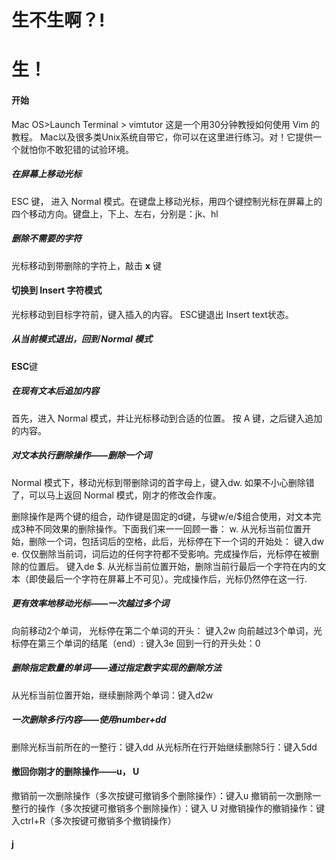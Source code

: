 # 生不生啊？!

# 生！

#### 开始
 Mac OS>Launch Terminal > vimtutor
这是一个用30分钟教授如何使用 Vim 的教程。 Mac以及很多类Unix系统自带它，你可以在这里进行练习。对！它提供一个就怕你不敢犯错的试验环境。

##### 在屏幕上移动光标

ESC 键， 进入 Normal 模式。在键盘上移动光标，用四个键控制光标在屏幕上的四个移动方向。键盘上，下上、左右，分别是：jk、hl 

##### 删除不需要的字符
光标移动到带删除的字符上，敲击 **x** 键

#### 切换到 Insert 字符模式
光标移动到目标字符前，键入插入的内容。
ESC键退出 Insert text状态。

##### 从当前模式退出，回到 Normal 模式
**ESC**键

##### 在现有文本后追加内容
首先，进入 Normal 模式，并让光标移动到合适的位置。
按 A 键，之后键入追加的内容。

##### 对文本执行删除操作——删除一个词

Normal 模式下，移动光标到带删除词的首字母上，键入dw.
如果不小心删除错了，可以马上返回 Normal 模式，刚才的修改会作废。


删除操作是两个键的组合，动作键是固定的d键，与键w/e/$组合使用，对文本完成3种不同效果的删除操作。下面我们来一一回顾一番：
w. 从光标当前位置开始，删除一个词，包括词后的空格，此后，光标停在下一个词的开始处： 键入dw
e. 仅仅删除当前词，词后边的任何字符都不受影响。完成操作后，光标停在被删除的位置后。
键入de
$. 从光标当前位置开始，删除当前行最后一个字符在内的文本（即使最后一个字符在屏幕上不可见）。完成操作后，光标仍然停在这一行.

##### 更有效率地移动光标——一次越过多个词
向前移动2个单词， 光标停在第二个单词的开头： 键入2w
向前越过3个单词，光标停在第三个单词的结尾（end）: 键入3e
回到一行的开头处：0

##### 删除指定数量的单词——通过指定数字实现的删除方法
从光标当前位置开始，继续删除两个单词：键入d2w

#####  一次删除多行内容——使用number+dd
删除光标当前所在的一整行：键入dd
从光标所在行开始继续删除5行：键入5dd

#### 撤回你刚才的删除操作——u， U
撤销前一次删除操作（多次按键可撤销多个删除操作）：键入u
撤销前一次删除一整行的操作（多次按键可撤销多个删除操作）：键入 U
对撤销操作的撤销操作：键入ctrl+R（多次按键可撤销多个撤销操作）

#### j







<!--stackedit_data:
eyJoaXN0b3J5IjpbLTg4Mjc4MTY0LDk4NTAwMDAyNiwtMTg5MD
A0NjA0OSwxMDc4Mjk2ODM3LC0xNTg0OTA4NTMwLDE2NzMxMTY0
NTgsMTc1MTg0MjU1Niw1MDk5MjAxNzQsLTIwOTkzMzE4OTQsLT
EzMDUwMzI0NzcsNjYxMDg1NDQsOTAwMzQwOTkwLC0xNTUzNTEy
MDUsLTEzMzMzNTkwMDQsMTc2NjA0ODI2MCw3OTI4NTU4NzksMT
k4NTMyOTkwMl19
-->